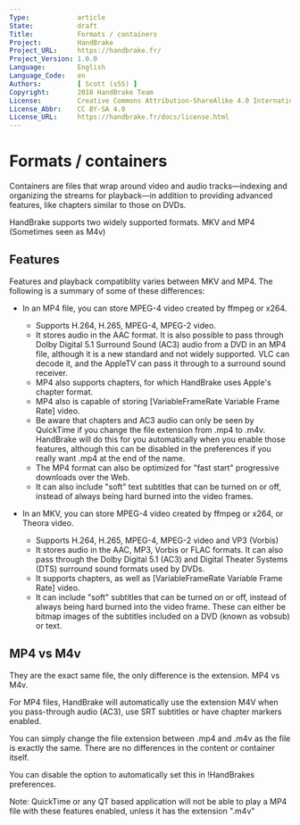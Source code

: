 ```yaml
---
Type:            article
State:           draft
Title:           Formats / containers
Project:         HandBrake
Project_URL:     https://handbrake.fr/
Project_Version: 1.0.0
Language:        English
Language_Code:   en
Authors:         [ Scott (s55) ]
Copyright:       2018 HandBrake Team
License:         Creative Commons Attribution-ShareAlike 4.0 International
License_Abbr:    CC BY-SA 4.0
License_URL:     https://handbrake.fr/docs/license.html
---
```


Formats / containers
=============================

Containers are files that wrap around video and audio tracks—indexing and organizing the streams for playback—in addition to providing advanced features, like chapters similar to those on DVDs.

HandBrake supports two widely supported formats. MKV and MP4 (Sometimes seen as M4v)

## Features 

Features and playback compatiblity varies between MKV and MP4. The following is a summary of some of these differences:

- In an MP4 file, you can store MPEG-4 video created by ffmpeg or x264.
  - Supports H.264, H.265, MPEG-4, MPEG-2 video. 
  - It stores audio in the AAC format. It is also possible to pass through Dolby Digital 5.1 Surround Sound (AC3) audio from a DVD in an MP4 file, although it is a new standard and not widely supported. VLC can decode it, and the AppleTV can pass it through to a surround sound receiver. 
  - MP4 also supports chapters, for which HandBrake uses Apple's chapter format. 
  - MP4 also is capable of storing [VariableFrameRate Variable Frame Rate] video. 
  - Be aware that chapters and AC3 audio can only be seen by QuickTime if you change the file extension from .mp4 to .m4v. HandBrake will do this for you automatically when you enable those features, although this can be disabled in the preferences if you really want .mp4 at the end of the name. 
  - The MP4 format can also be optimized for "fast start" progressive downloads over the Web. 
  - It can also include "soft" text subtitles that can be turned on or off, instead of always being hard burned into the video frames.
   
- In an MKV, you can store MPEG-4 video created by ffmpeg or x264, or Theora video. 
  - Supports H.264, H.265, MPEG-4, MPEG-2 video and VP3 (Vorbis) 
  - It stores audio in the AAC, MP3, Vorbis or FLAC formats. It can also pass through the Dolby Digital 5.1 (AC3) and Digital Theater Systems (DTS) surround sound formats used by DVDs. 
  - It supports chapters, as well as [VariableFrameRate Variable Frame Rate] video. 
  - It can include "soft" subtitles that can be turned on or off, instead of always being hard burned into the video frame. These can either be bitmap images of the subtitles included on a DVD (known as vobsub) or text.

## MP4 vs M4v

They are the exact same file, the only difference is the extension. MP4 vs M4v.

For MP4 files, HandBrake will automatically use the extension M4V when you pass-through audio (AC3), use SRT subtitles or have chapter markers enabled.

You can simply change the file extension between .mp4 and .m4v as the file is exactly the same. There are no differences in the content or container itself.

You can disable the option to automatically set this in !HandBrakes preferences.

Note: QuickTime or any QT based application will not be able to play a MP4 file with these features enabled, unless it has the extension ".m4v"
